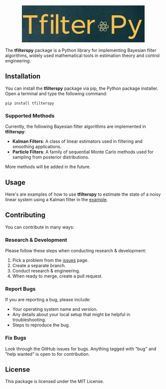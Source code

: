 <p align="center">
  <img src="branding/logo/tfilters-logo.jpeg?" alt="tfilterspy logo"/>
</p>

The **tfilterspy** package is a Python library for implementing Bayesian filter algorithms, widely used mathematical tools in estimation theory and control engineering.

## Installation

You can install the **tfilterspy** package via pip, the Python package installer. Open a terminal and type the following command:

  ```shell  
  pip install tfilterspy
  ```

### Supported Methods
Currently, the following Bayesian filter algorithms are implemented in **tfilterspy**:

- **Kalman Filters**: A class of linear estimators used in filtering and smoothing applications.
- **Particle Filters**: A family of sequential Monte Carlo methods used for sampling from posterior distributions.

More methods will be added in the future.

## Usage
Here's are examples of how to use **tfilterspy** to estimate the state of a noisy linear system using a Kalman filter in the  [example](https://github.com/LeparaLaMapara/tfilterpy/blob/main/examples/).

## Contributing

You can contribute in many ways:

### Research & Development
Please follow these steps when conducting research & development:
1. Pick a problem from the [issues](https://github.com/LeparaLaMapara/tfilterpy/issues) page.
2. Create a separate branch.
3. Conduct research & engineering.
4. When ready to merge, create a pull request.

### Report Bugs

If you are reporting a bug, please include:
- Your operating system name and version.
- Any details about your local setup that might be helpful in troubleshooting.
- Steps to reproduce the bug.

### Fix Bugs

Look through the GitHub issues for bugs. Anything tagged with "bug" and "help wanted" is open to for contribution.

## License
This package is licensed under the MIT License.
